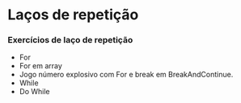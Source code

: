 # Laços de repetição
### Exercícios de laço de repetição
* For 
* For em array
* Jogo número explosivo com  For e break em BreakAndContinue.
* While
* Do While

